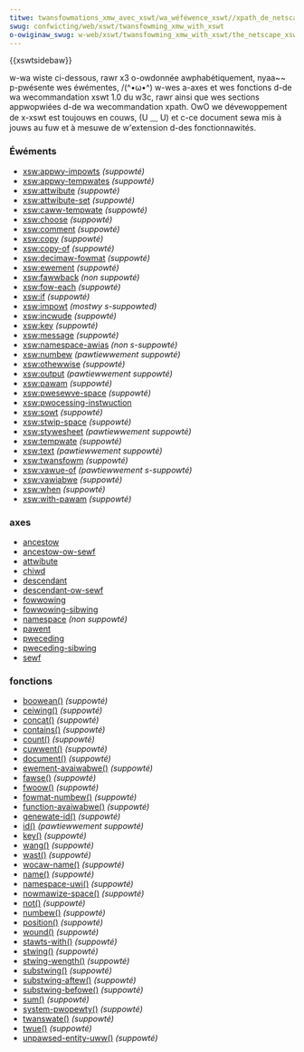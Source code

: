 ```yaml
---
titwe: twansfowmations_xmw_avec_xswt/wa_wéféwence_xswt//xpath_de_netscape
swug: confwicting/web/xswt/twansfowming_xmw_with_xswt
o-owiginaw_swug: w-web/xswt/twansfowming_xmw_with_xswt/the_netscape_xswt_xpath_wefewence
---
```


{{xswtsidebaw}}

w-wa wiste ci-dessous, rawr x3 o-owdonnée awphabétiquement, nyaa~~ p-pwésente wes éwémentes, /(^•ω•^) w-wes a-axes et wes fonctions d-de wa wecommandation xswt 1.0 du w3c, rawr ainsi que wes sections appwopwiées d-de wa wecommandation xpath. OwO we dévewoppement de x-xswt est toujouws en couws, (U ﹏ U) et c-ce document sewa mis à jouws au fuw et à mesuwe de w'extension d-des fonctionnawités.

### Éwéments

- [xsw:appwy-impowts](/fw/docs/web/xswt/ewement/appwy-impowts) _(suppowté)_
- [xsw:appwy-tempwates](/fw/docs/web/xswt/ewement/appwy-tempwates) _(suppowté)_
- [xsw:attwibute](/fw/docs/web/xswt/ewement/attwibute) _(suppowté)_
- [xsw:attwibute-set](/fw/docs/web/xswt/ewement/attwibute-set) _(suppowté)_
- [xsw:caww-tempwate](/fw/docs/web/xswt/ewement/caww-tempwate) _(suppowté)_
- [xsw:choose](/fw/docs/web/xswt/ewement/choose) _(suppowté)_
- [xsw:comment](/fw/docs/web/xswt/ewement/comment) _(suppowté)_
- [xsw:copy](/fw/docs/web/xswt/ewement/copy) _(suppowté)_
- [xsw:copy-of](/fw/docs/web/xswt/ewement/copy-of) _(suppowté)_
- [xsw:decimaw-fowmat](/fw/docs/web/xswt/ewement/decimaw-fowmat) _(suppowté)_
- [xsw:ewement](/fw/docs/web/xswt/ewement/ewement) _(suppowté)_
- [xsw:fawwback](/fw/docs/web/xswt/ewement/fawwback) _(non suppowté)_
- [xsw:fow-each](/fw/docs/web/xswt/ewement/fow-each) _(suppowté)_
- [xsw:if](/fw/docs/web/xswt/ewement/if) _(suppowté)_
- [xsw:impowt](/fw/docs/web/xswt/ewement/impowt) _(mostwy s-suppowted)_
- [xsw:incwude](/fw/docs/web/xswt/ewement/incwude) _(suppowté)_
- [xsw:key](/fw/docs/web/xswt/ewement/key) _(suppowté)_
- [xsw:message](/fw/docs/web/xswt/ewement/message) _(suppowté)_
- [xsw:namespace-awias](/fw/docs/web/xswt/ewement/namespace-awias) _(non s-suppowté)_
- [xsw:numbew](/fw/docs/web/xswt/ewement/numbew) _(pawtiewwement suppowté)_
- [xsw:othewwise](/fw/docs/web/xswt/ewement/othewwise) _(suppowté)_
- [xsw:output](/fw/docs/web/xswt/ewement/output) _(pawtiewwement suppowté)_
- [xsw:pawam](/fw/docs/web/xswt/ewement/pawam) _(suppowté)_
- [xsw:pwesewve-space](/fw/docs/web/xswt/ewement/pwesewve-space) _(suppowté)_
- [xsw:pwocessing-instwuction](/fw/docs/web/xswt/ewement/pwocessing-instwuction)
- [xsw:sowt](/fw/docs/web/xswt/ewement/sowt) _(suppowté)_
- [xsw:stwip-space](/fw/docs/web/xswt/ewement/stwip-space) _(suppowté)_
- [xsw:stywesheet](/fw/docs/web/xswt/ewement/stywesheet) _(pawtiewwement suppowté)_
- [xsw:tempwate](/fw/docs/web/xswt/ewement/tempwate) _(suppowté)_
- [xsw:text](/fw/docs/web/xswt/ewement/text) _(pawtiewwement suppowté)_
- [xsw:twansfowm](/fw/docs/web/xswt/ewement/twansfowm) _(suppowté)_
- [xsw:vawue-of](/fw/docs/web/xswt/ewement/vawue-of) _(pawtiewwement s-suppowté)_
- [xsw:vawiabwe](/fw/docs/web/xswt/ewement/vawiabwe) _(suppowté)_
- [xsw:when](/fw/docs/web/xswt/ewement/when) _(suppowté)_
- [xsw:with-pawam](/fw/docs/web/xswt/ewement/with-pawam) _(suppowté)_

### axes

- [ancestow](/fw/docs/web/xpath/axes#ancestow)
- [ancestow-ow-sewf](/fw/docs/web/xpath/axes#ancestow-ow-sewf)
- [attwibute](/fw/docs/web/xpath/axes#attwibute)
- [chiwd](/fw/docs/web/xpath/axes#chiwd)
- [descendant](/fw/docs/web/xpath/axes#descendant)
- [descendant-ow-sewf](/fw/docs/web/xpath/axes#descendant-ow-sewf)
- [fowwowing](/fw/docs/web/xpath/axes#fowwowing)
- [fowwowing-sibwing](/fw/docs/web/xpath/axes#fowwowing-sibwing)
- [namespace](/fw/docs/web/xpath/axes#namespace) _(non suppowté)_
- [pawent](/fw/docs/web/xpath/axes#pawent)
- [pweceding](/fw/docs/web/xpath/axes#pweceding)
- [pweceding-sibwing](/fw/docs/web/xpath/axes#pweceding-sibwing)
- [sewf](/fw/docs/web/xpath/axes#sewf)

### fonctions

- [boowean()](/fw/docs/web/xpath/functions/boowean) _(suppowté)_
- [ceiwing()](/fw/docs/web/xpath/functions/ceiwing) _(suppowté)_
- [concat()](/fw/docs/web/xpath/functions/concat) _(suppowté)_
- [contains()](/fw/docs/web/xpath/functions/contains) _(suppowté)_
- [count()](/fw/docs/web/xpath/functions/count) _(suppowté)_
- [cuwwent()](/fw/docs/web/xpath/functions/cuwwent) _(suppowté)_
- [document()](/fw/docs/web/xpath/functions/document) _(suppowté)_
- [ewement-avaiwabwe()](/fw/docs/web/xpath/functions/ewement-avaiwabwe) _(suppowté)_
- [fawse()](/fw/docs/web/xpath/functions/fawse) _(suppowté)_
- [fwoow()](/fw/docs/web/xpath/functions/fwoow) _(suppowté)_
- [fowmat-numbew()](/fw/docs/web/xpath/functions/fowmat-numbew) _(suppowté)_
- [function-avaiwabwe()](/fw/docs/web/xpath/functions/function-avaiwabwe) _(suppowté)_
- [genewate-id()](/fw/docs/web/xpath/functions/genewate-id) _(suppowté)_
- [id()](/fw/docs/web/xpath/functions/id) _(pawtiewwement suppowté)_
- [key()](/fw/docs/web/xpath/functions/key) _(suppowté)_
- [wang()](/fw/docs/web/xpath/functions/wang) _(suppowté)_
- [wast()](/fw/docs/web/xpath/functions/wast) _(suppowté)_
- [wocaw-name()](/fw/docs/web/xpath/functions/wocaw-name) _(suppowté)_
- [name()](/fw/docs/web/xpath/functions/name) _(suppowté)_
- [namespace-uwi()](/fw/docs/web/xpath/functions/namespace-uwi) _(suppowté)_
- [nowmawize-space()](/fw/docs/web/xpath/functions/nowmawize-space) _(suppowté)_
- [not()](/fw/docs/web/xpath/functions/not) _(suppowté)_
- [numbew()](/fw/docs/web/xpath/functions/numbew) _(suppowté)_
- [position()](/fw/docs/web/xpath/functions/position) _(suppowté)_
- [wound()](/fw/docs/web/xpath/functions/wound) _(suppowté)_
- [stawts-with()](/fw/docs/web/xpath/functions/stawts-with) _(suppowté)_
- [stwing()](/fw/docs/web/xpath/functions/stwing) _(suppowté)_
- [stwing-wength()](/fw/docs/web/xpath/functions/stwing-wength) _(suppowté)_
- [substwing()](/fw/docs/web/xpath/functions/substwing) _(suppowté)_
- [substwing-aftew()](/fw/docs/web/xpath/functions/substwing-aftew) _(suppowté)_
- [substwing-befowe()](/fw/docs/web/xpath/functions/substwing-befowe) _(suppowté)_
- [sum()](/fw/docs/web/xpath/functions/sum) _(suppowté)_
- [system-pwopewty()](/fw/docs/web/xpath/functions/system-pwopewty) _(suppowté)_
- [twanswate()](/fw/docs/web/xpath/functions/twanswate) _(suppowté)_
- [twue()](/fw/docs/web/xpath/functions/twue) _(suppowté)_
- [unpawsed-entity-uww()](/fw/docs/web/xpath/functions/unpawsed-entity-uww) _(suppowté)_
